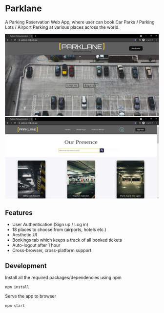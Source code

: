 # Parklane

A Parking Reservation Web App, where user can book Car Parks / Parking Lots / Airport Parking at various places across the world.

<img src = "src/images/ss1.png" width = "600">

<img src = "src/images/ss2.png" width = "600">

## Features

- User Authentication (Sign up / Log in)
- 18 places to choose from (airports, hotels etc.)
- Aesthetic UI
- Bookings tab which keeps a track of all booked tickets
- Auto-logout after 1 hour
- Cross-browser, cross-platform support

## Development

Install all the required packages/dependencies using npm

```
npm install
```

Serve the app to browser

```
npm start
```
